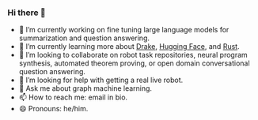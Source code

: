 ### Hi there 👋

- 🔭 I’m currently working on fine tuning large language models for summarization and question answering.
- 🌱 I’m currently learning more about [Drake](https://drake.mit.edu/), [Hugging Face](https://huggingface.co), and [Rust](https://www.rust-lang.org/).
- 👯 I’m looking to collaborate on robot task repositories, neural program synthesis, automated theorem proving, or open domain conversational question answering.
- 🤔 I’m looking for help with getting a real live robot.
- 💬 Ask me about graph machine learning.
- 📫 How to reach me: email in bio.
- 😄 Pronouns: he/him.
